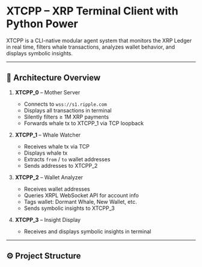 # XTCPP – XRP Terminal Client with Python Power

XTCPP is a CLI-native modular agent system that monitors the XRP Ledger in real time,
filters whale transactions, analyzes wallet behavior, and displays symbolic insights.

---

## 🧠 Architecture Overview

1. **XTCPP_0** – Mother Server  
   - Connects to `wss://s1.ripple.com`
   - Displays all transactions in terminal
   - Silently filters ≥ 1M XRP payments
   - Forwards whale tx to XTCPP_1 via TCP loopback

2. **XTCPP_1** – Whale Watcher  
   - Receives whale tx via TCP
   - Displays whale tx
   - Extracts `from` / `to` wallet addresses
   - Sends addresses to XTCPP_2

3. **XTCPP_2** – Wallet Analyzer  
   - Receives wallet addresses
   - Queries XRPL WebSocket API for account info
   - Tags wallet: Dormant Whale, New Wallet, etc.
   - Sends symbolic insights to XTCPP_3

4. **XTCPP_3** – Insight Display  
   - Receives and displays symbolic insights in terminal

---

## ⚙️ Project Structure

